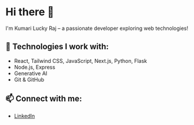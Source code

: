 # Hi there 👋

I'm Kumari Lucky Raj – a passionate developer exploring web technologies!

## 🔧 Technologies I work with:
- React, Tailwind CSS, JavaScript, Next.js, Python, Flask
- Node.js, Express
- Generative AI
- Git & GitHub

## 📫 Connect with me:
- [LinkedIn](www.linkedin.com/in/kumari-lucky-raj-2a52b0323)

